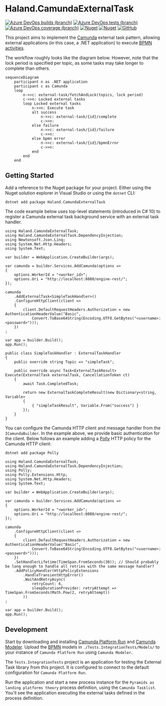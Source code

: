 # Haland.CamundaExternalTask

[![Azure DevOps builds (branch)](https://img.shields.io/azure-devops/build/chrishaland/camunda-external-task/8/main)](https://chrishaland.visualstudio.com/camunda-external-task/_build/latest?definitionId=8&branchName=main)
[![Azure DevOps tests (branch)](https://img.shields.io/azure-devops/tests/chrishaland/camunda-external-task/8/main)](https://chrishaland.visualstudio.com/camunda-external-task/_build/latest?definitionId=8&branchName=main)
[![Azure DevOps coverage (branch)](https://img.shields.io/azure-devops/coverage/chrishaland/camunda-external-task/8/main)](https://chrishaland.visualstudio.com/camunda-external-task/_build/latest?definitionId=8&branchName=main)
[![Nuget](https://img.shields.io/nuget/v/Haland.CamundaExternalTask)](https://www.nuget.org/packages/Haland.CamundaExternalTask/)
[![Nuget](https://img.shields.io/nuget/dt/Haland.CamundaExternalTask)](https://www.nuget.org/packages/Haland.CamundaExternalTask/)
[![GitHub](https://img.shields.io/github/license/chrishaland/camunda-external-task)](https://github.com/chrishaland/camunda-external-task/blob/main/LICENSE)
<!-- [![Known Vulnerabilities](https://snyk.io/test/github/chrishaland/camunda-external-task/badge.svg)](https://snyk.io/test/github/chrishaland/camunda-external-task) | Add when .NET projects are supported https://snyk.io/docs/badges/ -->

This project aims to implement the [Camunda](https://camunda.com/) external task pattern, allowing external applications (in this case, a .NET application) to execute [BPMN activities](https://camunda.com/bpmn/reference/#activities).

The workflow roughly looks like the diagram below. However, note that the lock period is specified per topic, as some tasks may take longer to complete than others.

```mermaid
sequenceDiagram
    participant n as .NET application
    participant c as Camunda
    loop
        n->>c: external-task/fetchAndLock(topics, lock period)
        c->>n: Locked external tasks
        loop Locked external tasks
            n->>n: Execute task
            alt success
                n->>c: external-task/{id}/complete
                c->>n: 
            else failure
                n->>c: external-task/{id}/failure
                c->>n: 
            else bpmn error
                n->>c: external-task/{id}/bpmnError
                c->>n: 
            end
        end
    end
```

## Getting Started

Add a reference to the Nuget package for your project. Either using the Nuget solution explorer in Visual Studio or using the `dotnet` CLI:

```
dotnet add package Haland.CamundaExternalTask
```

The code example below uses top-level statements (introduced in C# 10) to register a Camunda external task background service with an external task handler.

```
using Haland.CamundaExternalTask;
using Haland.CamundaExternalTask.DependencyInjection;
using Newtonsoft.Json.Linq;
using System.Net.Http.Headers;
using System.Text;

var builder = WebApplication.CreateBuilder(args);

var camunda = builder.Services.AddCamunda(options =>
{
    options.WorkerId = "<worker_id>";
    options.Uri = "http://localhost:8080/engine-rest/";
});

camunda
    .AddExternalTask<SimpleTaskHandler>()
    .ConfigureHttpClient(client =>
    {
        client.DefaultRequestHeaders.Authorization = new AuthenticationHeaderValue("Basic", 
            Convert.ToBase64String(Encoding.UTF8.GetBytes("<username>:<password>")));
    })
;

var app = builder.Build();
app.Run();

public class SimpleTaskHandler : ExternalTaskHandler
{
    public override string Topic => "simpleTask";

    public override async Task<ExternalTaskResult> Execute(ExternalTask externalTask, CancellationToken ct)
    {
        await Task.CompletedTask;

        return new ExternalTaskCompleteResult(new Dictionary<string, Variable>
        {
            { "simpleTaskResult", Variable.From("success") }
        });
    }
}
```

You can configure the Camunda HTTP client and message handler from the `ICamundaBuilder`. In the example above, we provide basic authentication for the client. Below follows an example adding a [Polly](https://docs.microsoft.com/en-us/dotnet/architecture/microservices/implement-resilient-applications/implement-http-call-retries-exponential-backoff-polly) HTTP policy for the Camunda HTTP client:

```
dotnet add package Polly
```

```
using Haland.CamundaExternalTask;
using Haland.CamundaExternalTask.DependencyInjection;
using Polly;
using Polly.Extensions.Http;
using System.Net.Http.Headers;
using System.Text;

var builder = WebApplication.CreateBuilder(args);

var camunda = builder.Services.AddCamunda(options =>
{
    options.WorkerId = "<worker_id>";
    options.Uri = "http://localhost:8080/engine-rest/";
});

camunda
    .ConfigureHttpClient(client =>
    {
        client.DefaultRequestHeaders.Authorization = new AuthenticationHeaderValue("Basic", 
            Convert.ToBase64String(Encoding.UTF8.GetBytes("<username>:<password>")));
    })
    .SetHandlerLifetime(TimeSpan.FromSeconds(30)); // Should probably be long enough to handle all retries with the same message handler?
    .AddPolicyHandler(HttpPolicyExtensions
        .HandleTransientHttpError()
        .WaitAndRetryAsync(
            retryCount: 6,
            sleepDurationProvider: retryAttempt => TimeSpan.FromSeconds(Math.Pow(2, retryAttempt))
        ))
;

var app = builder.Build();
app.Run();
```

## Development

Start by downloading and installing [Camunda Platform Run](https://camunda.com/download/) and [Camunda Modeler](https://camunda.com/download/modeler/). Upload the [BPMN](https://www.bpmn.org/) models in `./Tests.IntegrationTests/Models/` to your instance of `Camunda Platform Run` using `Camunda Modeler`.

The `Tests.IntegrationTests` project is an application for testing the External Task library from this project. It is configured to connect to the default configuration for `Camunda Platform Run`.

Run the application and start a new process instance for the `Pyramids as landing platforms theory` process definition, using the `Camunda Tasklist`. You'll see the application executing the external tasks defined in the process definition.